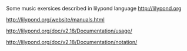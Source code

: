 Some music exersices described in lilypond language
http://lilypond.org

http://lilypond.org/website/manuals.html

http://lilypond.org/doc/v2.18/Documentation/usage/

http://lilypond.org/doc/v2.18/Documentation/notation/
